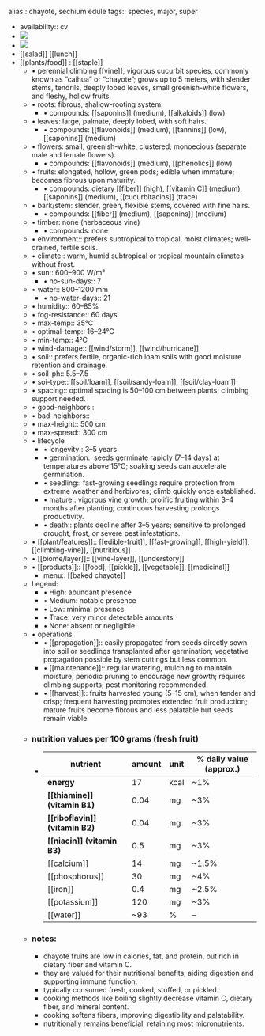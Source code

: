 alias:: chayote, sechium edule
tags:: species, major, super

- availability:: cv
- ![](https://peach-geographical-bat-397.mypinata.cloud/ipfs/QmR24VjmWmFzphF9bXMhKHSqTA9YMSxGkpZzdXCUSedFMb)
- ![](https://peach-geographical-bat-397.mypinata.cloud/ipfs/QmPK71vF87G9tCrmnvwV84akMDC2jmVSpCUokCBXTps2uu)
- [[salad]] [[lunch]]
- [[plants/food]] : [[staple]]
	- •	perennial climbing [[vine]], vigorous cucurbit species, commonly known as “caihua” or “chayote”; grows up to 5 meters, with slender stems, tendrils, deeply lobed leaves, small greenish-white flowers, and fleshy, hollow fruits.
	- •	roots: fibrous, shallow-rooting system.
		- •	compounds: [[saponins]] (medium), [[alkaloids]] (low)
	- •	leaves: large, palmate, deeply lobed, with soft hairs.
		- •	compounds: [[flavonoids]] (medium), [[tannins]] (low), [[saponins]] (medium)
	- •	flowers: small, greenish-white, clustered; monoecious (separate male and female flowers).
		- •	compounds: [[flavonoids]] (medium), [[phenolics]] (low)
	- •	fruits: elongated, hollow, green pods; edible when immature; becomes fibrous upon maturity.
		- •	compounds: dietary [[fiber]] (high), [[vitamin C]] (medium), [[saponins]] (medium), [[cucurbitacins]] (trace)
	- •	bark/stem: slender, green, flexible stems, covered with fine hairs.
		- •	compounds: [[fiber]] (medium), [[saponins]] (medium)
	- •	timber: none (herbaceous vine)
		- •	compounds: none
	- •	environment:: prefers subtropical to tropical, moist climates; well-drained, fertile soils.
	- •	climate:: warm, humid subtropical or tropical mountain climates without frost.
	- •	sun:: 600–900 W/m²
		- •	no-sun-days:: 7
	- •	water:: 800–1200 mm
		- •	no-water-days:: 21
	- •	humidity:: 60–85%
	- •	fog-resistance:: 60 days
	- •	max-temp:: 35°C
	- •	optimal-temp:: 16–24°C
	- •	min-temp:: 4°C
	- •	wind-damage:: [[wind/storm]], [[wind/hurricane]]
	- •	soil:: prefers fertile, organic-rich loam soils with good moisture retention and drainage.
	- •	soil-ph:: 5.5–7.5
	- •	soi-type:: [[soil/loam]], [[soil/sandy-loam]], [[soil/clay-loam]]
	- •	spacing:: optimal spacing is 50–100 cm between plants; climbing support needed.
	- •	good-neighbors::
	- •	bad-neighbors::
	- •	max-height:: 500 cm
	- •	max-spread:: 300 cm
	- •	lifecycle
		- •	longevity:: 3–5 years
		- •	germination:: seeds germinate rapidly (7–14 days) at temperatures above 15°C; soaking seeds can accelerate germination.
		- •	seedling:: fast-growing seedlings require protection from extreme weather and herbivores; climb quickly once established.
		- •	mature:: vigorous vine growth; prolific fruiting within 3–4 months after planting; continuous harvesting prolongs productivity.
		- •	death:: plants decline after 3–5 years; sensitive to prolonged drought, frost, or severe pest infestations.
	- •	[[plant/features]]:: [[edible-fruit]], [[fast-growing]], [[high-yield]], [[climbing-vine]], [[nutritious]]
	- •	[[biome/layer]]:: [[vine-layer]], [[understory]]
	- •	[[products]]:: [[food], [[pickle]], [[vegetable]], [[medicinal]]
		- menu:: [[baked chayote]]
	- Legend:
		- •	High: abundant presence
		- •	Medium: notable presence
		- •	Low: minimal presence
		- •	Trace: very minor detectable amounts
		- •	None: absent or negligible
	- •	operations
		- •	[[propagation]]:: easily propagated from seeds directly sown into soil or seedlings transplanted after germination; vegetative propagation possible by stem cuttings but less common.
		- •	[[maintenance]]:: regular watering, mulching to maintain moisture; periodic pruning to encourage new growth; requires climbing supports; pest monitoring recommended.
		- •	[[harvest]]:: fruits harvested young (5–15 cm), when tender and crisp; frequent harvesting promotes extended fruit production; mature fruits become fibrous and less palatable but seeds remain viable.
	- ### nutrition values per 100 grams (fresh fruit)
		- | nutrient                 | amount                 | unit            | % daily value (approx.) |
		  |--------------------------|------------------------|-----------------|-------------------------|
		  | **energy**               | 17                     | kcal            | ~1%                     |
		  | **[[thiamine]] (vitamin B1)**| 0.04                   | mg              | ~3%                      |
		  | **[[riboflavin]] (vitamin B2)**| 0.04                 | mg              | ~3%                      |
		  | **[[niacin]] (vitamin B3)**  | 0.5                    | mg              | ~3%                      |
		  | [[calcium]]              | 14                     | mg              | ~1.5%                   |
		  | [[phosphorus]]          | 30                     | mg              | ~4%                      |
		  | [[iron]] | 0.4                    | mg              | ~2.5%                   |
		  | [[potassium]]            | 120                    | mg              | ~3%                      |
		  | [[water]]        | ~93                    | %               | –                        |
	- ### notes:
		- chayote fruits are low in calories, fat, and protein, but rich in dietary fiber and vitamin C.
		- they are valued for their nutritional benefits, aiding digestion and supporting immune function.
		- typically consumed fresh, cooked, stuffed, or pickled.
		- cooking methods like boiling slightly decrease vitamin C, dietary fiber, and mineral content.
		- cooking softens fibers, improving digestibility and palatability.
		- nutritionally remains beneficial, retaining most micronutrients.
